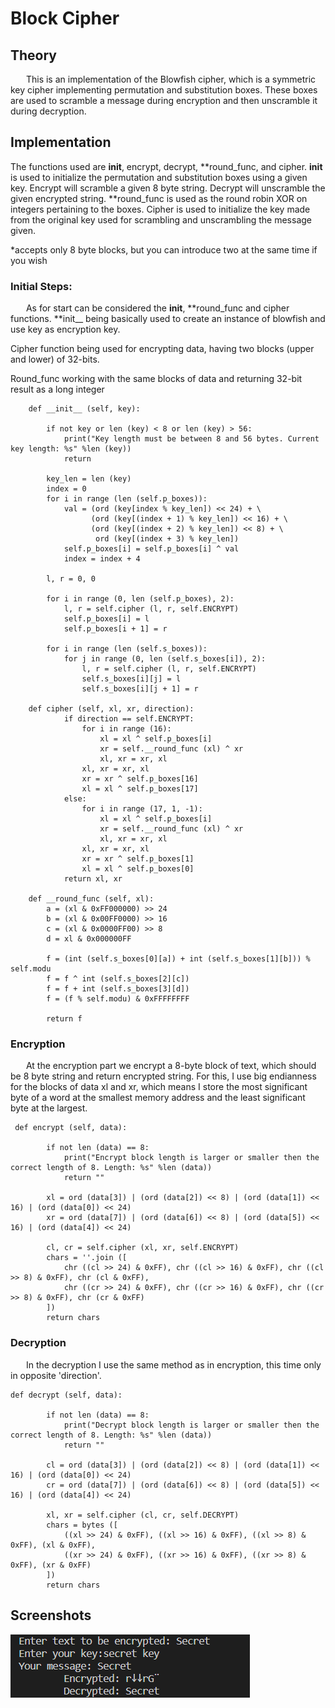 # Block Cipher

## Theory

&ensp;&ensp;&ensp; This is an implementation of the Blowfish cipher, which is a symmetric key cipher implementing permutation and
substitution boxes. These boxes are used to scramble a message during encryption and then unscramble it during
decryption.

## Implementation

The functions used are **init**, encrypt, decrypt, **round_func, and cipher. **init** is used to initialize the
permutation and substitution boxes using a given key. Encrypt will scramble a given 8 byte string. Decrypt will
unscramble the given encrypted string. **round_func is used as the round robin XOR on integers pertaining to the boxes.
Cipher is used to initialize the key made from the original key used for scrambling and unscrambling the message given.

\*accepts only 8 byte blocks, but you can introduce two at the same time if you wish

### Initial Steps:

&ensp;&ensp;&ensp; As for start can be considered the **init**, **round_func and cipher functions.
**init\_\_ being basically used to create an instance of blowfish and use key as encryption key.

Cipher function being used for encrypting data, having two blocks (upper and lower) of 32-bits.

Round_func working with the same blocks of data and returning 32-bit result as a long integer

```
    def __init__ (self, key):

        if not key or len (key) < 8 or len (key) > 56:
            print("Key length must be between 8 and 56 bytes. Current key length: %s" %len (key))
            return

        key_len = len (key)
        index = 0
        for i in range (len (self.p_boxes)):
            val = (ord (key[index % key_len]) << 24) + \
                  (ord (key[(index + 1) % key_len]) << 16) + \
                  (ord (key[(index + 2) % key_len]) << 8) + \
                   ord (key[(index + 3) % key_len])
            self.p_boxes[i] = self.p_boxes[i] ^ val
            index = index + 4

        l, r = 0, 0

        for i in range (0, len (self.p_boxes), 2):
            l, r = self.cipher (l, r, self.ENCRYPT)
            self.p_boxes[i] = l
            self.p_boxes[i + 1] = r

        for i in range (len (self.s_boxes)):
            for j in range (0, len (self.s_boxes[i]), 2):
                l, r = self.cipher (l, r, self.ENCRYPT)
                self.s_boxes[i][j] = l
                self.s_boxes[i][j + 1] = r

    def cipher (self, xl, xr, direction):
            if direction == self.ENCRYPT:
                for i in range (16):
                    xl = xl ^ self.p_boxes[i]
                    xr = self.__round_func (xl) ^ xr
                    xl, xr = xr, xl
                xl, xr = xr, xl
                xr = xr ^ self.p_boxes[16]
                xl = xl ^ self.p_boxes[17]
            else:
                for i in range (17, 1, -1):
                    xl = xl ^ self.p_boxes[i]
                    xr = self.__round_func (xl) ^ xr
                    xl, xr = xr, xl
                xl, xr = xr, xl
                xr = xr ^ self.p_boxes[1]
                xl = xl ^ self.p_boxes[0]
            return xl, xr

    def __round_func (self, xl):
        a = (xl & 0xFF000000) >> 24
        b = (xl & 0x00FF0000) >> 16
        c = (xl & 0x0000FF00) >> 8
        d = xl & 0x000000FF

        f = (int (self.s_boxes[0][a]) + int (self.s_boxes[1][b])) % self.modu
        f = f ^ int (self.s_boxes[2][c])
        f = f + int (self.s_boxes[3][d])
        f = (f % self.modu) & 0xFFFFFFFF

        return f
```

### Encryption

&ensp;&ensp;&ensp; At the encryption part we encrypt a 8-byte block of text, which should be 8 byte string and return encrypted string. For this, I use big endianness for the blocks of data xl and xr, which means I store the most significant byte of a word at the smallest memory address and the least significant byte at the largest.

```
 def encrypt (self, data):

        if not len (data) == 8:
            print("Encrypt block length is larger or smaller then the correct length of 8. Length: %s" %len (data))
            return ""

        xl = ord (data[3]) | (ord (data[2]) << 8) | (ord (data[1]) << 16) | (ord (data[0]) << 24)
        xr = ord (data[7]) | (ord (data[6]) << 8) | (ord (data[5]) << 16) | (ord (data[4]) << 24)

        cl, cr = self.cipher (xl, xr, self.ENCRYPT)
        chars = ''.join ([
            chr ((cl >> 24) & 0xFF), chr ((cl >> 16) & 0xFF), chr ((cl >> 8) & 0xFF), chr (cl & 0xFF),
            chr ((cr >> 24) & 0xFF), chr ((cr >> 16) & 0xFF), chr ((cr >> 8) & 0xFF), chr (cr & 0xFF)
        ])
        return chars
```

### Decryption

&ensp;&ensp;&ensp; In the decryption I use the same method as in encryption, this time only in opposite 'direction'.

```
def decrypt (self, data):

        if not len (data) == 8:
            print("Decrypt block length is larger or smaller then the correct length of 8. Length: %s" %len (data))
            return ""

        cl = ord (data[3]) | (ord (data[2]) << 8) | (ord (data[1]) << 16) | (ord (data[0]) << 24)
        cr = ord (data[7]) | (ord (data[6]) << 8) | (ord (data[5]) << 16) | (ord (data[4]) << 24)

        xl, xr = self.cipher (cl, cr, self.DECRYPT)
        chars = bytes ([
            ((xl >> 24) & 0xFF), ((xl >> 16) & 0xFF), ((xl >> 8) & 0xFF), (xl & 0xFF),
            ((xr >> 24) & 0xFF), ((xr >> 16) & 0xFF), ((xr >> 8) & 0xFF), (xr & 0xFF)
        ])
        return chars
```

## Screenshots

![](https://github.com/CodeWay07/CS_Laboratories/blob/main/Lab_2/block.png)
